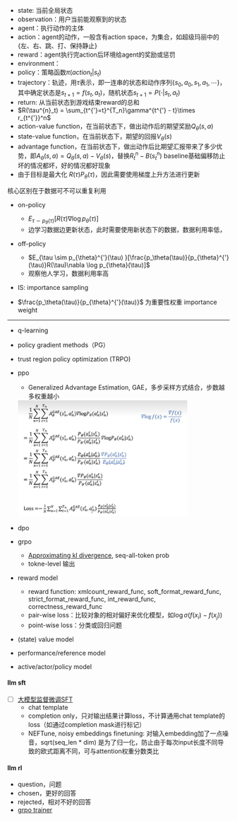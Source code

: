 - state: 当前全局状态  
- observation：用户当前能观察到的状态  
- agent：执行动作的主体  
- action：agent的动作，一般含有action space，为集合，如超级玛丽中的{左、右、跳、打、保持静止}  
- reward：agent执行完action后环境给agent的奖励或惩罚  
- environment：  
- policy：策略函数$\pi(action_t \vert s_t)$  
- trajectory：轨迹，用$\tau$表示，即一连串的状态和动作序列$\{s_0, a_0, s_1, a_1, \cdots\}$，其中确定状态是$s_{t+1}=f(s_t, a_t)$，随机状态$s_{t+1}=P(\cdot\vert s_t, a_t)$  
- return: 从当前状态到游戏结束reward的总和
- $R(\tau^{n}_t) = \sum_{t^{'}=t}^{T_n}\gamma^{t^{'} - t}\times r_{t^{'}}^n$  
- action-value function，在当前状态下，做出动作后的期望奖励$Q_{\theta}(s, a)$  
- state-value function，在当前状态下，期望的回报$V_{\theta}(s)$  
- advantage function，在当前状态下，做出动作后比期望汇报带来了多少优势，即$A_{\theta}(s, a) = Q_{\theta}(s, a) - V_{\theta}(s)$，替换$R_{t}^{n}-B(s^n_t)$ baseline基础偏移防止坏的情况都坏，好的情况都好现象  
- 由于目标是最大化 $R(\tau)P_{\theta}(\tau)$，因此需要使用梯度上升方法进行更新

核心区别在于数据可不可以重复利用

- on-policy  
    - $E_{\tau \sim p_{\theta}(\tau) }[R(\tau)\nabla \log p_{\theta}(\tau)]$  
    - 边学习数据边更新状态，此时需要使用新状态下的数据，数据利用率低，

- off-policy  
    - $E_{\tau \sim p_{\theta}^{'}(\tau) }[\frac{p_\theta(\tau)}{p_{\theta}^{'}(\tau)}R(\tau)\nabla \log p_{\theta}(\tau)]$  
    - 观察他人学习，数据利用率高

- IS: importance sampling  
- $\frac{p_\theta(\tau)}{p_{\theta}^{'}(\tau)}$ 为重要性权重 importance weight

--------
- q-learning
- policy gradient methods（PG）
- trust region policy optimization (TRPO)
- ppo  
    - Generalized Advantage Estimation, GAE，多步采样方式结合，步数越多权重越小

    <div class="one-image-container">
        <img src="image/ppo.png " style="width: 80%;">
        <!-- <p>LoRA在Attention各部分权重上的消融实验效果</p> -->
        <!-- <figcaption>这是图片的标题或描述。</figcaption> -->
    </div>
- dpo
- grpo
    - [Approximating kl divergence](http://joschu.net/blog/kl-approx.html), seq-all-token prob
    - tokne-level 输出

- reward model
    - reward function: xmlcount_reward_func, soft_format_reward_func, strict_format_reward_func, int_reward_func, correctness_reward_func
    - pair-wise loss：比较对象的相对偏好来优化模型，如$\log \sigma(f(x_i) - f(x_j))$
    - point-wise loss：分类或回归问题

- (state) value model
- performance/reference model
- active/actor/policy model

#### llm sft
- [ ] [大模型监督微调SFT](https://www.bilibili.com/video/BV1gmWDeLEMZ?spm_id_from=333.788.videopod.sections&vd_source=782e4c31fc5e63b7cb705fa371eeeb78)
    - chat template
    - completion only，只对输出结果计算loss，不计算通用chat template的loss（如通过completion mask进行标记）
    - NEFTune, noisy embeddings finetuning: 对输入embedding加了一点噪音，sqrt(seq_len * dim) 是为了归一化，防止由于每次input长度不同导致的欧式距离不同，可与attention权重分数类比

#### llm rl

- question，问题
- chosen，更好的回答
- rejected，相对不好的回答
- [grpo trainer](https://huggingface.co/docs/trl/main/en/grpo_trainer)